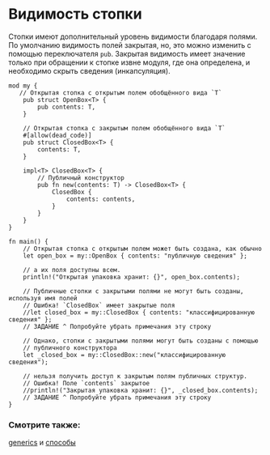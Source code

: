 # Видимость стопки

Стопки имеют дополнительный уровень видимости благодаря полями. По умолчанию
видимость полей закрытая, но, это можно изменить с помощью переключателя `pub`.
Закрытая видимость имеет значение только при обращении к стопке извне модуля,
где она определена, и необходимо скрыть сведения (инкапсуляция).

```rust,editable
mod my {
   // Открытая стопка с открытым полем обобщённого вида `T`
    pub struct OpenBox<T> {
        pub contents: T,
    }

    // Открытая стопка с закрытым полем обобщённого вида `T`
    #[allow(dead_code)]
    pub struct ClosedBox<T> {
        contents: T,
    }

    impl<T> ClosedBox<T> {
        // Публичный конструктор
        pub fn new(contents: T) -> ClosedBox<T> {
            ClosedBox {
                contents: contents,
            }
        }
    }
}

fn main() {
    // Открытая стопка с открытым полем может быть создана, как обычно
    let open_box = my::OpenBox { contents: "публичную сведения" };

    // а их поля доступны всем.
    println!("Открытая упаковка хранит: {}", open_box.contents);

    // Публичные стопки с закрытыми полями не могут быть созданы, используя имя полей
    // Ошибка! `ClosedBox` имеет закрытые поля
    //let closed_box = my::ClosedBox { contents: "классифицированную сведения" };
    // ЗАДАНИЕ ^ Попробуйте убрать примечания эту строку

    // Однако, стопки с закрытыми полями могут быть созданы с помощью
    // публичного конструктора
    let _closed_box = my::ClosedBox::new("классифицированную сведения");

    // нельзя получить доступ к закрытым полям публичных структур.
    // Ошибка! Поле `contents` закрытое
    //println!("Закрытая упаковка хранит: {}", _closed_box.contents);
    // ЗАДАНИЕ ^ Попробуйте убрать примечания эту строку
}
```

### Смотрите также:

[generics][generics] и [способы][methods]

[generics]: generics.html
[methods]: fn/methods.html